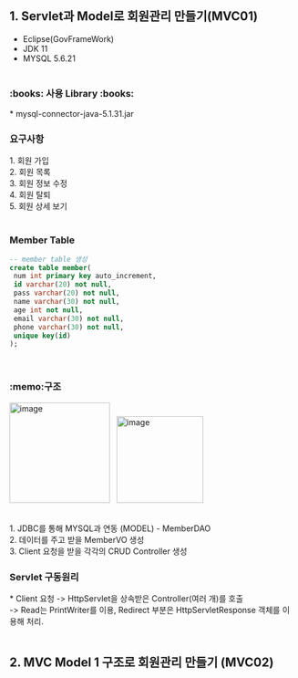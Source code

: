 <h2>1. Servlet과 Model로 회원관리 만들기(MVC01)</h2>

* Eclipse(GovFrameWork)
* JDK 11
* MYSQL 5.6.21
<br><br>

<h3>:books: 사용 Library :books:</h3>
* mysql-connector-java-5.1.31.jar

<h3>요구사항</h3>
1. 회원 가입<br>
2. 회원 목록<br>
3. 회원 정보 수정<br>
4. 회원 탈퇴<br>
5. 회원 상세 보기<br>
<br>

<h3>Member Table</h3>

```sql
-- member table 생성
create table member(
 num int primary key auto_increment,
 id varchar(20) not null,
 pass varchar(20) not null,
 name varchar(30) not null,
 age int not null,
 email varchar(30) not null,
 phone varchar(30) not null,
 unique key(id)
);
```
<br>
<h3>:memo:구조</h3>
<p>
<img width="176" alt="image" src="https://user-images.githubusercontent.com/81161819/156308915-7f9db4ba-6f45-4413-b34b-b911f0c6849d.png">&nbsp&nbsp&nbsp<img width="152" alt="image" src="https://user-images.githubusercontent.com/81161819/156308999-f0804b54-ccfc-40c3-ac83-2b02a441d85a.png">
</p>
<br>
1. JDBC를 통해 MYSQL과 연동 (MODEL) - MemberDAO<br>
2. 데이터를 주고 받을 MemberVO 생성<br>
3. Client 요청을 받을 각각의 CRUD Controller 생성
<br>

<h3>Servlet 구동원리</h3>
* Client 요청 -> HttpServlet을 상속받은 Controller(여러 개)를 호출 <br>
-> Read는 PrintWriter를 이용, Redirect 부분은 HttpServletResponse 객체를 이용해 처리. 
<br><br>
<h2>2. MVC Model 1 구조로 회원관리 만들기 (MVC02)</h2>
